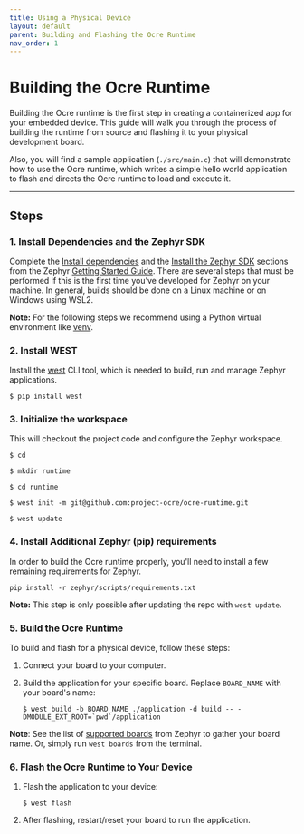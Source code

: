 ```yaml
---
title: Using a Physical Device 
layout: default
parent: Building and Flashing the Ocre Runtime 
nav_order: 1 
---
```


# Building the Ocre Runtime

Building the Ocre runtime is the first step in creating a containerized app for your embedded device. This guide will walk you through the process of building the runtime from source and flashing it to your physical development board. 

Also, you will find a sample application (`./src/main.c`) that will demonstrate how to use the Ocre runtime, which writes a simple hello world application to flash and directs the Ocre runtime to load and execute it.

---

## Steps

### **1. Install Dependencies and the Zephyr SDK**

Complete the [Install dependencies](https://docs.zephyrproject.org/latest/develop/getting_started/index.html#install-dependencies) and the [Install the Zephyr SDK](https://docs.zephyrproject.org/latest/develop/getting_started/index.html#install-the-zephyr-sdk) sections from the Zephyr [Getting Started Guide](https://docs.zephyrproject.org/latest/develop/getting_started/index.html#getting-started-guide). There are several steps that must be performed if this is the first time you’ve developed for Zephyr on your machine.
In general, builds should be done on a Linux machine or on Windows using WSL2.

**Note:** For the following steps we recommend using a Python virtual environment like [venv](https://docs.python.org/3/library/venv.html).

### **2. Install WEST**

Install the [west](https://docs.zephyrproject.org/latest/develop/west/index.html) CLI tool, which is needed to build, run and manage Zephyr applications.

```
$ pip install west
```

### **3. Initialize the workspace**

This will checkout the project code and configure the Zephyr workspace.
```
$ cd

$ mkdir runtime

$ cd runtime

$ west init -m git@github.com:project-ocre/ocre-runtime.git

$ west update
```

### **4. Install Additional Zephyr (pip) requirements**

In order to build the Ocre runtime properly, you'll need to install a few remaining requirements for Zephyr.

```
pip install -r zephyr/scripts/requirements.txt
```

**Note:** This step is only possible after updating the repo with `west update`.

### **5. Build the Ocre Runtime**

To build and flash for a physical device, follow these steps:

1. Connect your board to your computer.

2. Build the application for your specific board. Replace `BOARD_NAME` with your board's name:
   ```
   $ west build -b BOARD_NAME ./application -d build -- -DMODULE_EXT_ROOT=`pwd`/application
   ```
**Note**: See the list of [supported boards](https://docs.zephyrproject.org/2.6.0/boards/index.html) from Zephyr to gather your board name. Or, simply run `west boards` from the terminal.


### **6. Flash the Ocre Runtime to Your Device**
1. Flash the application to your device:
   ```
   $ west flash
   ```

2. After flashing, restart/reset your board to run the application.
